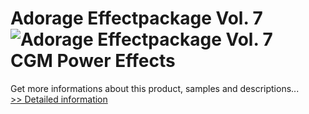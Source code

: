 # Adorage Effectpackage Vol. 7<br />![Adorage Effectpackage Vol. 7](https://mycommerce.akamaized.net/api/pimages/P532172/BIG/532172.JPG)<br />CGM Power Effects
 Get more informations about this product, samples and descriptions...<br />[>> Detailed information](https://secure.element5.com/esales/product.html?productid=532172&affiliateid=200057808)